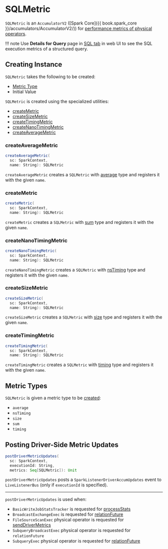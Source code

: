 # SQLMetric

`SQLMetric` is an `AccumulatorV2` ([Spark Core]({{ book.spark_core }}/accumulators/AccumulatorV2/)) for [performance metrics of physical operators](physical-operators/SparkPlan.md#metrics).

!!! note
    Use **Details for Query** page in [SQL tab](ui/SQLTab.md#ExecutionPage) in web UI to see the SQL execution metrics of a structured query.

## Creating Instance

`SQLMetric` takes the following to be created:

* [Metric Type](#metricType)
* <span id="initValue"> Initial Value

`SQLMetric` is created using the specialized utilities:

* [createMetric](#createMetric)
* [createSizeMetric](#createSizeMetric)
* [createTimingMetric](#createTimingMetric)
* [createNanoTimingMetric](#createNanoTimingMetric)
* [createAverageMetric](#createAverageMetric)

### <span id="createAverageMetric"> createAverageMetric

```scala
createAverageMetric(
  sc: SparkContext,
  name: String): SQLMetric
```

`createAverageMetric` creates a `SQLMetric` with [average](#AVERAGE_METRIC) type and registers it with the given `name`.

### <span id="createMetric"> createMetric

```scala
createMetric(
  sc: SparkContext,
  name: String): SQLMetric
```

`createMetric` creates a `SQLMetric` with [sum](#SUM_METRIC) type and registers it with the given `name`.

### <span id="createNanoTimingMetric"> createNanoTimingMetric

```scala
createNanoTimingMetric(
  sc: SparkContext,
  name: String): SQLMetric
```

`createNanoTimingMetric` creates a `SQLMetric` with [nsTiming](#NS_TIMING_METRIC) type and registers it with the given `name`.

### <span id="createSizeMetric"> createSizeMetric

```scala
createSizeMetric(
  sc: SparkContext,
  name: String): SQLMetric
```

`createSizeMetric` creates a `SQLMetric` with [size](#SIZE_METRIC) type and registers it with the given `name`.

### <span id="createTimingMetric"> createTimingMetric

```scala
createTimingMetric(
  sc: SparkContext,
  name: String): SQLMetric
```

`createTimingMetric` creates a `SQLMetric` with [timing](#TIMING_METRIC) type and registers it with the given `name`.

## <span id="metricType"> Metric Types

`SQLMetric` is given a metric type to be [created](#creating-instance):

* <span id="AVERAGE_METRIC"> `average`
* <span id="NS_TIMING_METRIC"> `nsTiming`
* <span id="SIZE_METRIC"> `size`
* <span id="SUM_METRIC"> `sum`
* <span id="TIMING_METRIC"> `timing`

## <span id="postDriverMetricUpdates"> Posting Driver-Side Metric Updates

```scala
postDriverMetricUpdates(
  sc: SparkContext,
  executionId: String,
  metrics: Seq[SQLMetric]): Unit
```

`postDriverMetricUpdates` posts a `SparkListenerDriverAccumUpdates` event to `LiveListenerBus` (only if `executionId` is specified).

---

`postDriverMetricUpdates` is used when:

* `BasicWriteJobStatsTracker` is requested for [processStats](datasources/BasicWriteJobStatsTracker.md#processStats)
* `BroadcastExchangeExec` is requested for [relationFuture](physical-operators/BroadcastExchangeExec.md#relationFuture)
* `FileSourceScanExec` physical operator is requested for [sendDriverMetrics](physical-operators/FileSourceScanExec.md#sendDriverMetrics)
* `SubqueryBroadcastExec` physical operator is requested for `relationFuture`
* `SubqueryExec` physical operator is requested for [relationFuture](physical-operators/SubqueryExec.md#relationFuture)
